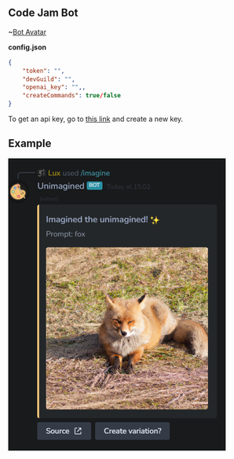 ## Code Jam Bot

~[Bot Avatar](./images/botAv.png)

__config.json__
```json
{
    "token": "",
    "devGuild": "",
    "openai_key": "",,
    "createCommands": true/false
}
```

To get an api key, go to [this link](https://beta.openai.com/account/api-keys) and create a new key.

## Example 

![Example](./images/example_1.png)